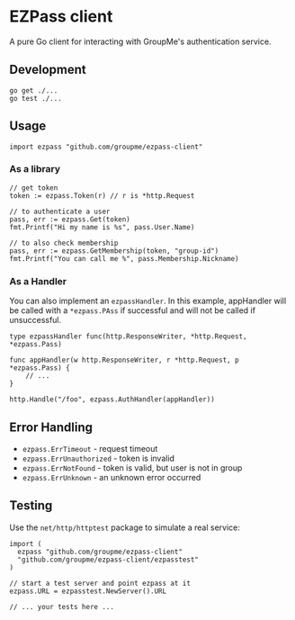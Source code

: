 # EZPass client

A pure Go client for interacting with GroupMe's authentication service.

## Development

    go get ./...
    go test ./...

## Usage

    import ezpass "github.com/groupme/ezpass-client"

### As a library
    // get token
    token := ezpass.Token(r) // r is *http.Request

    // to authenticate a user
    pass, err := ezpass.Get(token)
    fmt.Printf("Hi my name is %s", pass.User.Name)

    // to also check membership
    pass, err := ezpass.GetMembership(token, "group-id")
    fmt.Printf("You can call me %", pass.Membership.Nickname)

### As a Handler

You can also implement an `ezpassHandler`. In this example, appHandler will be
called with a `*ezpass.PAss` if successful and will not be called if
unsuccessful.

    type ezpassHandler func(http.ResponseWriter, *http.Request, *ezpass.Pass)

    func appHandler(w http.ResponseWriter, r *http.Request, p *ezpass.Pass) {
        // ...
    }

    http.Handle("/foo", ezpass.AuthHandler(appHandler))

## Error Handling

* `ezpass.ErrTimeout` - request timeout
* `ezpass.ErrUnauthorized` - token is invalid
* `ezpass.ErrNotFound` - token is valid, but user is not in group
* `ezpass.ErrUnknown` - an unknown error occurred

## Testing

Use the `net/http/httptest` package to simulate a real service:

    import (
      ezpass "github.com/groupme/ezpass-client"
      "github.com/groupme/ezpass-client/ezpasstest"
    )

    // start a test server and point ezpass at it
    ezpass.URL = ezpasstest.NewServer().URL

    // ... your tests here ...

